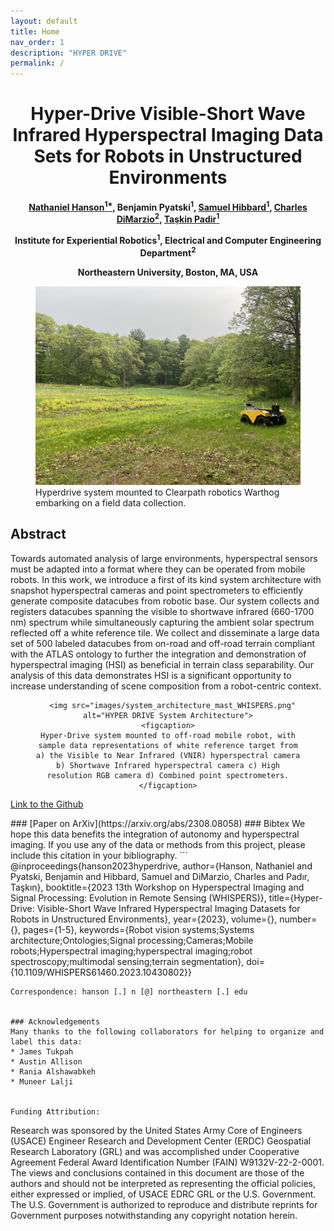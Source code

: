 ```yaml
---
layout: default
title: Home
nav_order: 1
description: "HYPER DRIVE"
permalink: /
---
```



<html lang="en-US">
<head>
  <meta charset="UTF-8">
  <meta name="viewpoint" content="width=device-width, initial-scale=1.0">
  <!--<link rel="stylesheet" href="style.css"> -->
  <title><b>Hyper-Drive</b>: Visible-Short Wave Infrared Hyperspectral Imaging Data Sets for Robots in Unstructured Environments</title>
</head>
<body>
  <div class="header-adder">
    <div class="title_set">
      <h1 style="text-align: center;"><strong>Hyper-Drive</strong> Visible-Short Wave Infrared Hyperspectral Imaging Data Sets for Robots in Unstructured Environments
      </h1>
    </div>
    <div class="names">
      <p style="text-align: center;"><strong><a href="https://nhanson.io/">Nathaniel Hanson<sup>1*</sup></a>, Benjamin Pyatski<sup>1</sup>, <a href="https://www.samuelhibbard.com/">Samuel Hibbard<sup>1</sup></a>, <a href="https://coe.northeastern.edu/people/dimarzio-charles/">Charles DiMarzio<sup>2</sup></a>, <a href="https://coe.northeastern.edu/people/padir-taskin/">Taşkin Padir<sup>1</sup></a></strong></p>
      <p style="text-align: center;"><strong>Institute for Experiential Robotics<sup>1</sup>, Electrical and Computer Engineering Department<sup>2</sup></strong></p>
      <p style="text-align: center;"><strong>Northeastern University, Boston, MA, USA</strong></p>
      </div>
  </div>

  <div>
    <div style="position:relative;padding-top:0%;">
      <figure>
      <img src="images/mast_field_studies.png" alt="Warthog in the field">
        <figcaption>
            Hyperdrive system mounted to Clearpath robotics Warthog embarking on a field data collection.
        </figcaption>
  </figure>
    </div>
  </div>
  <h2>Abstract</h2>
  <p>Towards automated analysis of large environments, hyperspectral sensors must be adapted into a format where they can be operated from mobile robots. In this work, we introduce a first of its kind system architecture with snapshot hyperspectral cameras and point spectrometers to efficiently generate composite datacubes from robotic base. Our system collects and registers datacubes spanning the visible to shortwave infrared (660-1700 nm) spectrum while simultaneously capturing the ambient solar spectrum reflected off a white reference tile. We collect and disseminate a large data set of 500 labeled datacubes from on-road and off-road terrain compliant with the ATLAS ontology to further the integration and demonstration of hyperspectral imaging (HSI) as beneficial in terrain class separability. Our analysis of this data demonstrates HSI is a significant opportunity to increase understanding of scene composition from a robot-centric context.
  </p>
 
<div style="text-align: center;">
  <figure>
  
      <img src="images/system_architecture_mast_WHISPERS.png" alt="HYPER DRIVE System Architecture">
    <figcaption>
    Hyper-Drive system mounted to off-road mobile robot, with sample data representations of white reference target from a) the Visible to Near Infrared (VNIR) hyperspectral camera b) Shortwave Infrared hyperspectral camera c) High resolution RGB camera d) Combined point spectrometers.
    </figcaption>
  </figure>
</div>

  <p>
    <a href="https://github.com/RIVeR-Lab/hyper_drive_data/tree/main">Link to the Github</a>
  </p>
</body>
</html>
### [Paper on ArXiv](https://arxiv.org/abs/2308.08058)
### Bibtex
We hope this data benefits the integration of autonomy and hyperspectral imaging. If you use any of the data or methods from this project, please include this citation in your bibliography.
 ```
@inproceedings{hanson2023hyperdrive,
  author={Hanson, Nathaniel and Pyatski, Benjamin and Hibbard, Samuel and DiMarzio, Charles and Padır, Taşkın},
  booktitle={2023 13th Workshop on Hyperspectral Imaging and Signal Processing: Evolution in Remote Sensing (WHISPERS)}, 
  title={Hyper-Drive: Visible-Short Wave Infrared Hyperspectral Imaging Datasets for Robots in Unstructured Environments}, 
  year={2023},
  volume={},
  number={},
  pages={1-5},
  keywords={Robot vision systems;Systems architecture;Ontologies;Signal processing;Cameras;Mobile robots;Hyperspectral imaging;hyperspectral imaging;robot spectroscopy;multimodal sensing;terrain segmentation},
  doi={10.1109/WHISPERS61460.2023.10430802}}


```
Correspondence: hanson [.] n [@] northeastern [.] edu


### Acknowledgements
Many thanks to the following collaborators for helping to organize and label this data:
* James Tukpah
* Austin Allison
* Rania Alshawabkeh
* Muneer Lalji


Funding Attribution:
```
Research was sponsored by the United States Army Core of Engineers (USACE) Engineer Research and Development Center (ERDC)
Geospatial Research Laboratory (GRL) and was accomplished under 
Cooperative Agreement Federal Award Identification Number (FAIN) W9132V-22-2-0001. 
The views and conclusions contained in this document are those of the authors 
and should not be interpreted as representing the official policies, either expressed or implied,
of USACE EDRC GRL or the U.S. Government. The U.S. Government is authorized to reproduce and distribute reprints for Government purposes notwithstanding any copyright notation herein.
```
